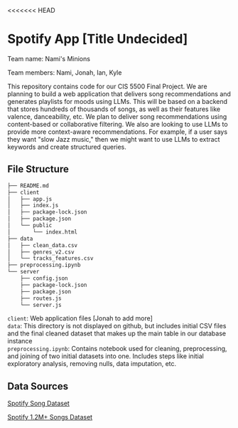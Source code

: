<<<<<<< HEAD
# Spotify App [Title Undecided]

Team name: Nami's Minions

Team members: Nami, Jonah, Ian, Kyle

This repository contains code for our CIS 5500 Final Project. We are planning to build a web application that delivers song recommendations and generates playlists for moods using LLMs. This will be based on a backend that stores hundreds of thousands of songs, as well as their features like valence, danceability, etc. We plan to deliver song recommendations using content-based or collaborative filtering. We also are looking to use LLMs to provide more context-aware recommendations. For example, if a user says they want "slow Jazz music," then we might want to use LLMs to extract keywords and create structured queries.

## File Structure

```bash
├── README.md
├── client
│   ├── app.js
│   ├── index.js
│   ├── package-lock.json
│   ├── package.json
│   └── public
│       └── index.html
├── data
│   ├── clean_data.csv
│   ├── genres_v2.csv
│   └── tracks_features.csv
├── preprocessing.ipynb
└── server
    ├── config.json
    ├── package-lock.json
    ├── package.json
    ├── routes.js
    └── server.js
```

`client`: Web application files [Jonah to add more] 
<br> 
`data`: This directory is not displayed on github, but includes initial CSV files and the final cleaned dataset that makes up the main table in our database instance
<br>
`preprocessing.ipynb`: Contains notebook used for cleaning, preprocessing, and joining of two initial datasets into one. Includes steps like initial exploratory analysis, removing nulls, data imputation, etc.



## Data Sources

[Spotify Song Dataset](https://www.kaggle.com/datasets/mrmorj/dataset-of-songs-in-spotify)

[Spotify 1.2M+ Songs Dataset](https://www.kaggle.com/datasets/rodolfofigueroa/spotify-12m-songs)

